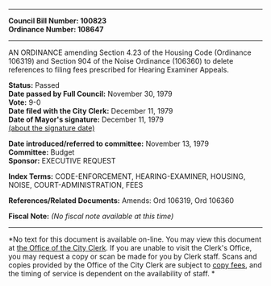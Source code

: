 * * * * *  
  
**Council Bill Number: [](#h0)[](#h2)100823**   
**Ordinance Number: 108647**  
  
* * * * *  
  
AN ORDINANCE amending Section 4.23 of the Housing Code (Ordinance 106319) and Section 904 of the Noise Ordinance (106360) to delete references to filing fees prescribed for Hearing Examiner Appeals.  
  
**Status:** Passed   
**Date passed by Full Council:** November 30, 1979   
**Vote:** 9-0   
**Date filed with the City Clerk:** December 11, 1979   
**Date of Mayor's signature:** December 11, 1979   
[(about the signature date)](/~public/approvaldate.htm)   
  
  
**Date introduced/referred to committee:** November 13, 1979   
**Committee:** Budget   
**Sponsor:** EXECUTIVE REQUEST   
  
**Index Terms:** CODE-ENFORCEMENT, HEARING-EXAMINER, HOUSING, NOISE, COURT-ADMINISTRATION, FEES  
  
**References/Related Documents:** Amends: Ord 106319, Ord 106360  
  
**Fiscal Note:** *(No fiscal note available at this time)*  
  
* * * * *  
  
*No text for this document is available on-line. You may view this document at [the Office of the City Clerk](http://www.seattle.gov/leg/clerk/contactUs.htm). If you are unable to visit the Clerk's Office, you may request a copy or scan be made for you by Clerk staff. Scans and copies provided by the Office of the City Clerk are subject to [copy fees](http://clerk.seattle.gov/~public/clerkfees.htm), and the timing of service is dependent on the availability of staff. *  
  
  

